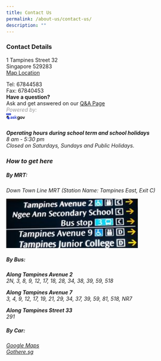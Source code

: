 ```yaml
---
title: Contact Us
permalink: /about-us/contact-us/
description: ""
---
```

### Contact Details
1 Tampines Street 32 <br>
Singapore 529283  
[Map Location](https://www.google.com/maps/place/Ngee+Ann+Secondary+School/@1.3540477,103.9558598,18z/data=!4m2!3m1!1s0x0:0xb306dfd8338628a6)

Tel: 67844583  <br>
Fax: 67840453 <br>
**Have a question?**  
Ask and get answered on our [Q&amp;A Page](https://go.ask.gov.sg/nass)
<br>
<span style="color:#999999"><em>Powered by:
<br><img style="width:10%;float:left" src="/images/logo-askgov.png">

<br>

**Operating hours during school term and school holidays**
<br>
8 am - 5:30 pm&nbsp;  
*Closed on Saturdays, Sundays and Public Holidays.*

### How to get here
##### **By MRT:**  <br>
Down Town Line MRT (Station Name: Tampines East, Exit C)

<img src="/images/MRT%20Exit%20C.jpg" style="width:70%">

##### **By Bus:**  
  
**Along Tampines Avenue 2**  <br>
2N, 3, 8, 9, 12, 17, 18, 28, 34, 38, 39, 59, 518  
  
**Along Tampines Avenue 7**  <br>
3, 4, 9, 12, 17, 19, 21, 29, 34, 37, 39, 59, 81, 518, NR7  
  
**Along Tampines Street 33**  <br>
291  
  
##### **By Car:**  <br>
[Google Maps](https://www.google.com/maps/place/Ngee+Ann+Secondary+School/@1.3540477,103.9558598,18z/data=!4m2!3m1!1s0x0:0xb306dfd8338628a6)  <br>
[Gothere.sg](http://gothere.sg/maps#q:ngee%20ann%20secondary%20school)</em></span>